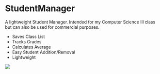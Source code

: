 # StudentManager

A lightweight Student Manager. Intended for my Computer Science III class but can also be used for commercial purposes.
- Saves Class List
- Tracks Grades
- Calculates Average
- Easy Student Addition/Removal
- Lightweight

![](https://i.imgur.com/3bR7uQD.png)
